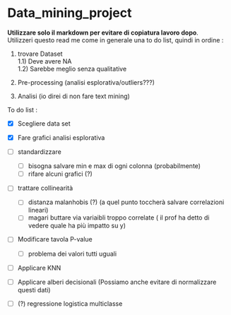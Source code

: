 # Data_mining_project
**Utilizzare solo il markdown per evitare di copiatura lavoro dopo**.   
Utilizzeri questo read me come in generale una to do list, quindi in ordine :   

1) trovare Dataset   
    1.1) Deve avere NA   
    1.2) Sarebbe meglio senza qualitative   

3) Pre-processing (analisi esplorativa/outliers???)   
4) Analisi (io direi di non fare text mining)

To do list :
- [x] Scegliere data set
- [x] Fare grafici analisi esplorativa
- [ ] standardizzare
    - [ ] bisogna salvare min e max di ogni colonna (probabilmente)
    - [ ] rifare alcuni grafici (?)
- [ ] trattare collinearità
    - [ ] distanza malanhobis (?) (a quel punto toccherà salvare correlazioni lineari) 
    - [ ] magari buttare via variaibli troppo correlate ( il prof ha detto di vedere quale ha più impatto su y) 
- [ ] Modificare tavola P-value
    - [ ] problema dei valori tutti uguali 
- [ ] Applicare KNN
- [ ] Applicare alberi decisionali (Possiamo anche evitare di normalizzare questi dati)
- [ ] (?) regressione logistica multiclasse 

      
